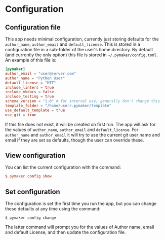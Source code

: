 # Configuration

## Configuration file

This app needs minimal configuration, currently just storing defaults for the
`author_name`, `author_email` and `default_license`. This is stored in a
configuration file in a sub-folder of the user's home directory. By default (and
currently the only option) this file is stored in `~/.pymaker/config.toml`. An
example of this file is:

```toml
[pymaker]
author_email = "user@server.com"
author_name = "Python User"
default_license = "MIT"
include_linters = true
include_mkdocs = false
include_testing = true
schema_version = "1.0" # for internal use, generally don't change this
template_folder = "/home/user/.pymaker/template"
use_default_template = true
use_git = true
```

If this file does not exist, it will be created on first run. The app will ask
for the values of `author_name`, `author_email` and `default_license`. For
`author_name` and `author_email` it will try to use the current git user name
and email if they are set as defaults, though the user can override these.

## View configuration

You can list the current configuration with the command:

```ini
$ pymaker config show
```

## Set configuration

The configuration is set the first time you run the app, but you can change
these defaults at any time using the command:

```console
$ pymaker config change
```

The latter command will prompt you for the values of Author name, email and
default License, and then update the configuration file.
